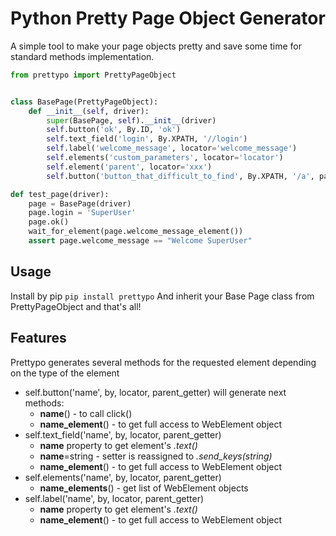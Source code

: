 # Python Pretty Page Object Generator
A simple tool to make your page objects pretty and save some time for standard methods implementation.
```python
from prettypo import PrettyPageObject


class BasePage(PrettyPageObject):
    def __init__(self, driver):
        super(BasePage, self).__init__(driver)
        self.button('ok', By.ID, 'ok')
        self.text_field('login', By.XPATH, '//login')
        self.label('welcome_message', locator='welcome_message')
        self.elements('custom_parameters', locator='locator')
        self.element('parent', locator='xxx')
        self.button('button_that_difficult_to_find', By.XPATH, '/a', parent_getter=self.parent_element)

def test_page(driver):
    page = BasePage(driver)
    page.login = 'SuperUser'
    page.ok()
    wait_for_element(page.welcome_message_element())
    assert page.welcome_message == "Welcome SuperUser"
```


## Usage
Install by pip
`pip install prettypo`
And inherit your Base Page class from PrettyPageObject and that's all!

## Features
Prettypo generates several methods for the requested element depending on the type of the element

* self.button('name', by, locator, parent_getter) will generate next methods:
  * **name**() - to call click()
  * **name_element**() - to get full access to WebElement object
* self.text_field('name', by, locator, parent_getter)
  * **name** property to get element's _.text()_
  * **name**=string - setter is reassigned to _.send_keys(string)_
  * **name_element**() - to get full access to WebElement object
* self.elements('name', by, locator, parent_getter)
  * **name_elements**() - get list of WebElement objects
* self.label('name', by, locator, parent_getter)
  * **name** property to get element's _.text()_
  * **name_element**() - to get full access to WebElement object
